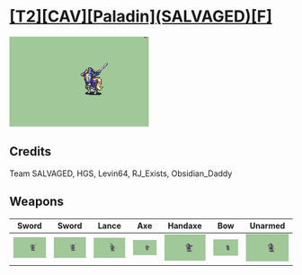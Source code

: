# [\[T2\]\[CAV\]\[Paladin\]\(SALVAGED\)\[F\]](../%5BT2%5D%5BCAV%5D%5BPaladin%5D(SALVAGED)%5BF%5D)

<img src="./1.%20Sword%20(RJ_Exists)/Sword_000.png" alt="[T2][CAV][Paladin](SALVAGED)[F] standing" />

## Credits

Team SALVAGED, HGS, Levin64, RJ_Exists, Obsidian_Daddy

## Weapons


|Sword |Sword |Lance |Axe |Handaxe |Bow |Unarmed |
|  :---: | :---: | :---: | :---: | :---: | :---: | :---: |
| <img alt="Sword animation" src="./1.%20Sword%20(RJ_Exists)/Sword.gif" /> | <img alt="Sword animation" src="./1.%20Sword%20%7BLevin64%7D/Sword.gif" /> | <img alt="Lance animation" src="./2.%20Lance/Lance.gif" /> | <img alt="Axe animation" src="./3.%20Axe%20%7BLevin64%7D/Axe.gif" /> | <img alt="Handaxe animation" src="./4.%20Handaxe%20%7BLevin64%7D/Handaxe.gif" /> | <img alt="Bow animation" src="./5.%20Bow%20(RJ_Exists,%20Obsidian_Daddy)/Bow.gif" /> | <img alt="Unarmed animation" src="./8.%20Unarmed/Unarmed.gif" /> |
